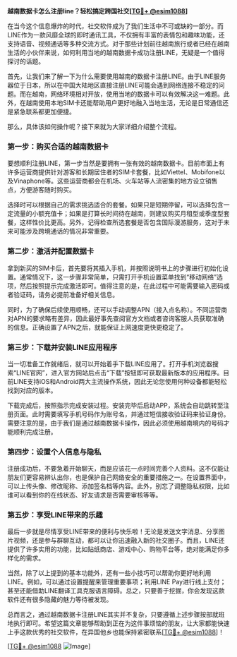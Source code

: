 **越南数据卡怎么注册line？轻松搞定跨国社交[[TG💪+ @esim1088](https://t.me/s/esim1088)]**

在当今这个信息爆炸的时代，社交软件成为了我们生活中不可或缺的一部分。而LINE作为一款风靡全球的即时通讯工具，不仅拥有丰富的表情包和趣味功能，还支持语音、视频通话等多种交流方式。对于那些计划前往越南旅行或者已经在越南生活的小伙伴来说，如何利用当地的越南数据卡成功注册LINE，无疑是一个值得探讨的话题。

首先，让我们来了解一下为什么需要使用越南的数据卡注册LINE。由于LINE服务器位于日本，所以在中国大陆地区直接注册LINE可能会遇到网络连接不稳定的问题。而在越南，网络环境相对开放，使用当地的数据卡可以有效解决这一难题。此外，在越南使用本地SIM卡还能帮助用户更好地融入当地生活，无论是日常通信还是紧急联系都更加便捷。

那么，具体该如何操作呢？接下来就为大家详细介绍整个流程。

### 第一步：购买合适的越南数据卡

要想顺利注册LINE，第一步当然是要拥有一张有效的越南数据卡。目前市面上有许多运营商提供针对游客和长期居住者的SIM卡套餐，比如Viettel、Mobifone以及Vinaphone等。这些运营商都会在机场、火车站等人流密集的地方设立销售点，方便游客随时购买。

选择时可以根据自己的需求挑选适合的套餐。如果只是短期停留，可以选择包含一定流量的小额充值卡；如果是打算长时间待在越南，则建议购买月租型或季度型套餐，这样性价比更高。另外，记得检查所选套餐是否包含国际漫游服务，这对于未来可能涉及跨境通话的情况非常重要。

### 第二步：激活并配置数据卡

拿到新买的SIM卡后，首先要将其插入手机，并按照说明书上的步骤进行初始化设置。通常情况下，这一步骤非常简单，只需打开手机设置菜单找到“移动网络”选项，然后按照提示完成激活即可。值得注意的是，在此过程中可能需要输入密码或者验证码，请务必提前准备好相关信息。

同时，为了确保后续使用顺畅，还可以手动调整APN（接入点名称）。不同运营商对APN的要求略有差异，因此最好事先查阅官方文档或者咨询客服人员获取准确的信息。正确设置了APN之后，就能保证上网速度更快更稳定了。

### 第三步：下载并安装LINE应用程序

当一切准备工作就绪后，就可以开始着手下载LINE应用了。打开手机浏览器搜索“LINE官网”，进入官方网站后点击“下载”按钮即可获取最新版本的应用程序。目前LINE支持iOS和Android两大主流操作系统，因此无论您使用何种设备都能轻松找到对应的版本。

下载完成后，按照指示完成安装过程。安装完毕后启动APP，系统会自动跳转至注册页面。此时需要填写手机号码作为账号名，并通过短信接收验证码来验证身份。需要注意的是，由于我们是通过越南数据卡操作，因此必须使用越南境内的号码才能顺利完成注册。

### 第四步：设置个人信息与隐私

注册成功后，不要急着开始聊天，而是应该花一点时间完善个人资料。这不仅能让朋友们更容易辨认出你，也是保护自己网络安全的重要措施之一。在设置界面中，可以上传头像、修改昵称、添加签名档等内容。此外，别忘了调整隐私权限，比如谁可以看到你的在线状态、好友请求是否需要审核等等。

### 第五步：享受LINE带来的乐趣

最后一步就是尽情享受LINE带来的便利与快乐啦！无论是发送文字消息、分享图片视频，还是参与群聊互动，都可以让你迅速融入新的社交圈子。而且，LINE还提供了许多实用的功能，比如贴纸商店、游戏中心、购物平台等，绝对能满足你多样化的需求。

当然，除了以上提到的基本功能外，还有一些小技巧可以帮助你更好地利用LINE。例如，可以通过设置提醒来管理重要事项；利用LINE Pay进行线上支付；甚至还能借助LINE翻译工具克服语言障碍。总之，只要善于挖掘，你会发现这款软件还有很多隐藏的魅力等待被发现。

总而言之，通过越南数据卡注册LINE其实并不复杂，只要遵循上述步骤按部就班地执行即可。希望这篇文章能够帮助到正在为这件事烦恼的朋友，让大家都能快速上手这款优秀的社交软件，在异国他乡也能保持紧密联系[[TG💪+ @esim1088](https://t.me/s/esim1088)]！

[[TG💪+ @esim1088](https://t.me/s/esim1088) ![Image](https://i.postimg.cc/4NQfJmqS/Snipaste-2025-05-13-00-14-12.png)]